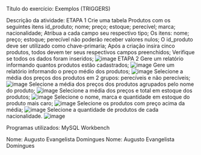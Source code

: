 Título do exercício: Exemplos (TRIGGERS)

Descrição da atividade:
ETAPA 1
Crie uma tabela Produtos com os seguintes itens id_produto; nome; preço; estoque; perecível; marca; nacionalidade;
Atribua a cada campo seu respectivo tipo;
Os itens: nome; preço; estoque; perecível não poderão receber valores nulos;
O id_produto deve ser utilizado como chave-primaria;
Após a criação insira cinco produtos, todos devem ter seus respectivos campos preenchidos;
Verifique se todos os dados foram inseridos;
![image](https://github.com/AugustoEvangelista/Tabela-Produtos-AGRUPAMENTO-E-AGREGA-O-/assets/169067689/dbd13ef4-da21-42cc-adfa-3344a46f8c75)
ETAPA 2
Gere um relatório informando quantos produtos estão cadastrados;
![image](https://github.com/AugustoEvangelista/Tabela-Produtos-AGRUPAMENTO-E-AGREGA-O-/assets/169067689/17cb25bf-531a-404c-9aaa-7cad9cf7ba53)
Gere um relatório informando o preço médio dos produtos;
![image](https://github.com/AugustoEvangelista/Tabela-Produtos-AGRUPAMENTO-E-AGREGA-O-/assets/169067689/224cccbf-d2ee-4aa5-853c-040b3e3bdf70)
Selecione a média dos preços dos produtos em 2 grupos: perecíveis e não perecíveis;
![image](https://github.com/AugustoEvangelista/Tabela-Produtos-AGRUPAMENTO-E-AGREGA-O-/assets/169067689/9a91ef64-8032-4aae-b73f-43212caf7d7d)
Selecione a média dos preços dos produtos agrupados pelo nome do produto;
![image](https://github.com/AugustoEvangelista/Tabela-Produtos-AGRUPAMENTO-E-AGREGA-O-/assets/169067689/740932cc-9eca-4c4a-a696-48fc3c8d005c)
Selecione a média dos preços e total em estoque dos produtos;
![image](https://github.com/AugustoEvangelista/Tabela-Produtos-AGRUPAMENTO-E-AGREGA-O-/assets/169067689/7896f138-c6ea-48c3-9aa7-df2f6c4b7079)
Selecione o nome, marca e quantidade em estoque do produto mais caro;
![image](https://github.com/AugustoEvangelista/Tabela-Produtos-AGRUPAMENTO-E-AGREGA-O-/assets/169067689/ed03ac15-01e3-4f1f-81c5-81f533d646cc)
Selecione os produtos com preço acima da média;
![image](https://github.com/AugustoEvangelista/Tabela-Produtos-AGRUPAMENTO-E-AGREGA-O-/assets/169067689/107559d4-f7c2-4d97-859e-9b218f272364)
Selecione a quantidade de produtos de cada nacionalidade.
![image](https://github.com/AugustoEvangelista/Tabela-Produtos-AGRUPAMENTO-E-AGREGA-O-/assets/169067689/a05819b5-f14d-4853-aacf-1e92cf5728ee)

Programas utilizados: MySQL Workbench

Nome: Augusto Evangelista Domingues
Nome: Augusto Evangelista Domingues
